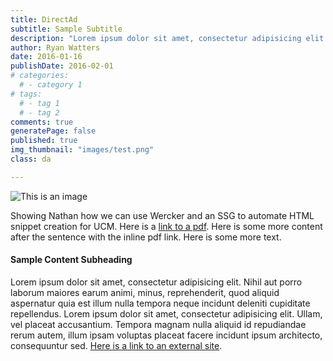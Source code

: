 ```yaml
---
title: DirectAd
subtitle: Sample Subtitle
description: "Lorem ipsum dolor sit amet, consectetur adipisicing elit. Ipsum quisquam et nostrum."
author: Ryan Watters
date: 2016-01-16
publishDate: 2016-02-01
# categories:
  # - category 1
# tags:
  # - tag 1
  # - tag 2
comments: true
generatePage: false
published: true
img_thumbnail: "images/test.png"
class: da

---
```


![This is an image](/images/me_top_sm@2x.jpg)



Showing Nathan how we can use Wercker and an SSG to automate HTML snippet creation for UCM. Here is a [link to a pdf](/my-random-pdf-filename.pdf). Here is some more content after the sentence with the inline pdf link. Here is some more text.


#### Sample Content Subheading

Lorem ipsum dolor sit amet, consectetur adipisicing elit. Nihil aut porro laborum maiores earum animi, minus, reprehenderit, quod aliquid aspernatur quia est illum nulla tempora neque incidunt deleniti cupiditate repellendus. Lorem ipsum dolor sit amet, consectetur adipisicing elit. Ullam, vel placeat accusantium. Tempora magnam nulla aliquid id repudiandae rerum autem, illum ipsam voluptas placeat facere incidunt ipsum architecto, consequuntur sed. [Here is a link to an external site](https://www.google.com).
